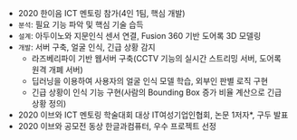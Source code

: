 - 2020 한이음 ICT 멘토링 참가(4인 1팀, 핵심 개발)
- `분석`: 필요 기능 파악 및 핵심 기술 습득
- `설계`: 아두이노와 지문인식 센서 연결, Fusion 360 기반 도어록 3D 모델링
- `개발`: 서버 구축, 얼굴 인식, 긴급 상황 감지
  - 라즈베리파이 기반 웹서버 구축(CCTV 기능의 실시간 스트리밍 서버, 도어록 원격 개폐 서버)
  - 딥러닝을 이용하여 사용자의 얼굴 인식 모델 학습, 외부인 판별 로직 구현
  - 긴급 상황이 인식 기능 구현(사람의 Bounding Box 증가 비율 계산으로 긴급 상황 정의)
- 2020 이브와 ICT 멘토링 학술대회 대상 IT여성기업인협회, 논문 1저자*, 구두 발표
- 2020 이브와 공모전 동상 한글과컴퓨터, 우수 프로젝트 선정
